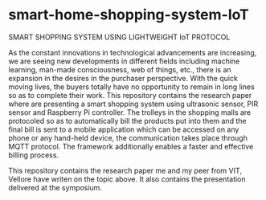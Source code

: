 # smart-home-shopping-system-IoT
SMART SHOPPING SYSTEM USING LIGHTWEIGHT IoT PROTOCOL


As the constant innovations in technological advancements are increasing, we are seeing new developments in different fields including machine learning, man-made consciousness, web of things, etc., there is an expansion in the desires in the purchaser perspective. With the quick moving lives, the buyers totally have no opportunity to remain in long lines so as to complete their work. This repository contains the research paper where are presenting a smart shopping system using ultrasonic sensor, PIR sensor and Raspberry Pi controller. The trolleys in the shopping malls are protocoled so as to automatically bill the products put into them and the final bill is sent to a mobile application which can be accessed on any phone or any hand-held device, the communication takes place through MQTT protocol. The framework additionally enables a faster and effective billing process.

This repository contains the research paper me and my peer from VIT, Vellore have writen on the topic above. It also contains the presentation delivered at the symposium. 
